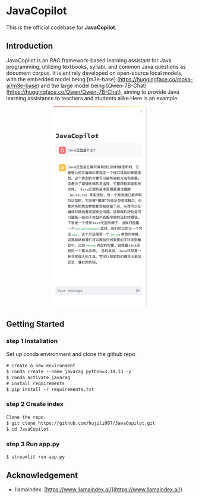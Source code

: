 # JavaCopilot

This is the official codebase for **JavaCopilot**.

## Introduction

JavaCopilot is an RAG framework-based learning assistant for Java programming, utilizing textbooks, syllabi, and common Java questions as document corpus. It is entirely developed on open-source local models, with the embedded model being [m3e-base] (https://huggingface.co/moka-ai/m3e-base) and the large model being [Qwen-7B-Chat] (https://huggingface.co/Qwen/Qwen-7B-Chat), aiming to provide Java learning assistance to teachers and students alike.Here is an example.

<p align="center">
  <img src="https://github.com/hujili007/JavaCopilot/blob/dafdaa70f67b1eebc2e01a3fc042b8c5e25e5298/javacopilot.jpeg" alt="GastroBot architecture diagram" border="0" width=50%>
</p>

## Getting Started

### step 1 Installation

Set up conda environment and clone the github repo

```
# create a new environment
$ conda create --name javarag python=3.10.13 -y
$ conda activate javarag
# install requirements
$ pip install -r requirements.txt
```

### step 2 Create index

```
Clone the repo.
$ git clone https://github.com/hujili007/JavaCopilot.git
$ cd JavaCopilot
```

### step 3 Run app.py

```
$ streamlit run app.py
```

## Acknowledgement

- llamaindex: [https://www.llamaindex.ai/](https://www.llamaindex.ai/)